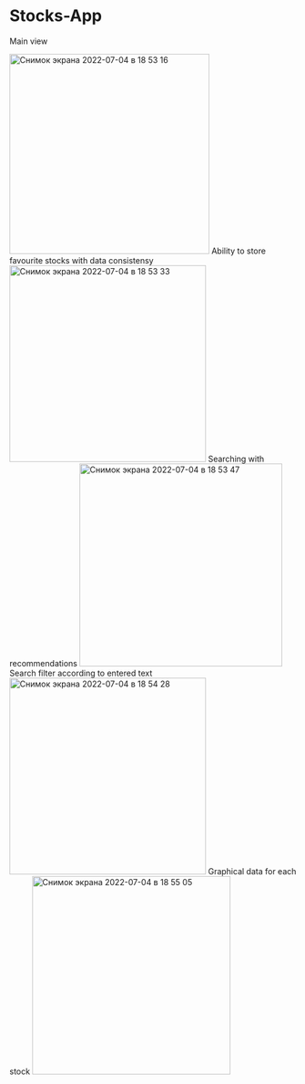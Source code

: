 # Stocks-App
Main view

<img width="351" alt="Снимок экрана 2022-07-04 в 18 53 16" src="https://user-images.githubusercontent.com/107983374/177162107-670aaee7-e3fb-4f93-a7c5-c32ec698ba1c.png">
Ability to store favourite stocks with data consistensy
<img width="345" alt="Снимок экрана 2022-07-04 в 18 53 33" src="https://user-images.githubusercontent.com/107983374/177162318-69018b49-9ca6-400c-8124-47cb98e55277.png">
Searching with recommendations
<img width="356" alt="Снимок экрана 2022-07-04 в 18 53 47" src="https://user-images.githubusercontent.com/107983374/177162553-c92bb89f-07e5-4b34-9dd5-da516058e4db.png">
Search filter according to entered text
<img width="345" alt="Снимок экрана 2022-07-04 в 18 54 28" src="https://user-images.githubusercontent.com/107983374/177162682-0c62053d-435f-41f1-8078-07500b41e064.png">
Graphical data for each stock
<img width="348" alt="Снимок экрана 2022-07-04 в 18 55 05" src="https://user-images.githubusercontent.com/107983374/177162942-3a2705ef-8cf1-4200-a2b3-7c29aa55c801.png">
